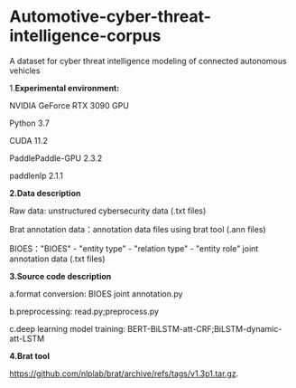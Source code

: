 # Automotive-cyber-threat-intelligence-corpus
A dataset for cyber threat intelligence modeling of  connected autonomous vehicles

1.**Experimental environment:**

NVIDIA GeForce RTX 3090 GPU

Python 3.7

CUDA 11.2

PaddlePaddle-GPU 2.3.2 

paddlenlp 2.1.1

**2.Data description**

Raw data: unstructured cybersecurity data (.txt files)

Brat annotation data：annotation data files using brat tool (.ann files) 

BIOES："BIOES" - "entity type" - "relation type" - "entity role" joint annotation data (.txt files)

**3.Source code description**

a.format conversion: BIOES joint annotation.py

b.preprocessing: read.py;preprocess.py

c.deep learning model training: BERT-BiLSTM-att-CRF;BiLSTM-dynamic-att-LSTM

**4.Brat tool**

https://github.com/nlplab/brat/archive/refs/tags/v1.3p1.tar.gz. 
